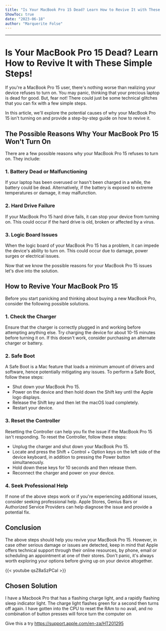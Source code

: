 ```yaml
---
title: "Is Your MacBook Pro 15 Dead? Learn How to Revive It with These Simple Steps!"
ShowToc: true 
date: "2023-06-18"
author: "Marquerite Folse"
---
```

*****
# Is Your MacBook Pro 15 Dead? Learn How to Revive It with These Simple Steps!

If you're a MacBook Pro 15 user, there's nothing worse than realizing your device refuses to turn on. You may panic, thinking that your precious laptop is dead for good. But, fear not! There could just be some technical glitches that you can fix with a few simple steps.

In this article, we'll explore the potential causes of why your MacBook Pro 15 isn't turning on and provide a step-by-step guide on how to revive it.

## The Possible Reasons Why Your MacBook Pro 15 Won't Turn On

There are a few possible reasons why your MacBook Pro 15 refuses to turn on. They include:

### 1. Battery Dead or Malfunctioning

If your laptop has been overused or hasn't been charged in a while, the battery could be dead. Alternatively, if the battery is exposed to extreme temperatures or damage, it may malfunction.

### 2. Hard Drive Failure

If your MacBook Pro 15 hard drive fails, it can stop your device from turning on. This could occur if the hard drive is old, broken or affected by a virus.

### 3. Logic Board Issues

When the logic board of your MacBook Pro 15 has a problem, it can impede the device's ability to turn on. This could occur due to damage, power surges or electrical issues.

Now that we know the possible reasons for your MacBook Pro 15 issues let's dive into the solution.

## How to Revive Your MacBook Pro 15

Before you start panicking and thinking about buying a new MacBook Pro, consider the following possible solutions.

### 1. Check the Charger

Ensure that the charger is correctly plugged in and working before attempting anything else. Try charging the device for about 10-15 minutes before turning it on. If this doesn't work, consider purchasing an alternate charger or battery.

### 2. Safe Boot

A Safe Boot is a Mac feature that loads a minimum amount of drivers and software, hence potentially mitigating any issues. To perform a Safe Boot, follow these steps:

* Shut down your MacBook Pro 15.
* Power on the device and then hold down the Shift key until the Apple logo displays.
* Release the Shift key and then let the macOS load completely.
* Restart your device.

### 3. Reset the Controller

Resetting the Controller can help you fix the issue if the MacBook Pro 15 isn't responding. To reset the Controller, follow these steps:

* Unplug the charger and shut down your MacBook Pro 15.
* Locate and press the Shift + Control + Option keys on the left side of the device keyboard, in addition to pressing the Power button simultaneously.
* Hold down these keys for 10 seconds and then release them.
* Reconnect the charger and power on your device.

### 4. Seek Professional Help

If none of the above steps work or if you're experiencing additional issues, consider seeking professional help. Apple Stores, Genius Bars or Authorized Service Providers can help diagnose the issue and provide a potential fix.

## Conclusion

The above steps should help you revive your MacBook Pro 15. However, in case other serious damage or issues are detected, keep in mind that Apple offers technical support through their online resources, by phone, email or scheduling an appointment at one of their stores. Don't panic, it's always worth exploring your options before giving up on your device altogether.

{{< youtube qsZ8aSzPCaI >}} 



## Chosen Solution
 I have a Macbook Pro that has a flashing charge light, and a rapidly flashing sleep indicator light. The charge light flashes green for a second then turns off again. I have gotten into the CPU to reset the RAm to no avail, and no combination of button presses will force turn the computer on

 Give this a try https://support.apple.com/en-za/HT201295





